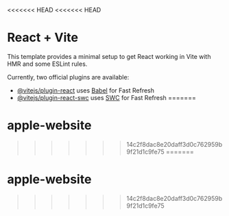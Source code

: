 <<<<<<< HEAD
<<<<<<< HEAD
# React + Vite

This template provides a minimal setup to get React working in Vite with HMR and some ESLint rules.

Currently, two official plugins are available:

- [@vitejs/plugin-react](https://github.com/vitejs/vite-plugin-react/blob/main/packages/plugin-react/README.md) uses [Babel](https://babeljs.io/) for Fast Refresh
- [@vitejs/plugin-react-swc](https://github.com/vitejs/vite-plugin-react-swc) uses [SWC](https://swc.rs/) for Fast Refresh
=======
# apple-website
>>>>>>> 14c2f8dac8e20daff3d0c762959b9f21d1c9fe75
=======
# apple-website
>>>>>>> 14c2f8dac8e20daff3d0c762959b9f21d1c9fe75

